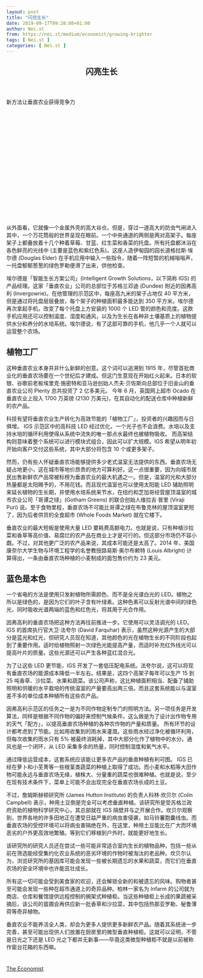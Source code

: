 ```yaml
---
layout: post
title: "闪亮生长"
date: 2019-09-17T09:28:08+01:00
author: Nei.st
from: https://nei.st/medium/economist/growing-brighter
tags: [ Nei.st ]
categories: [ Nei.st ]
---
```


<article class="post-5081 post type-post status-publish format-standard hentry category-economist" id="post-5081">
 <header class="page-header medium Archives">
  <div class="page-header__image">
  </div>
  <div class="page-header__content">
   <h1 class="page-title text-align-center">
    闪亮生长
   </h1>
  </div>
 </header>
 <div class="entry-content aesop-entry-content" id="post-5081-content">
  <link as="font" crossorigin="anonymous" href="//cdn.jsdelivr.net/gh/0nd1jyU39XQ/_/glyph/font-face/0uIzqoZjSuJfvSBnvgXTcApMtcVhMcpr.woff" rel="preload" type="font/woff"/>
  <link as="font" crossorigin="anonymous" href="//cdn.jsdelivr.net/gh/0nd1jyU39XQ/_/glyph/font-face/1sTnSLZWDKucPX6SAk.woff" rel="preload" type="font/woff"/>
  <p class="blog-post__description">
   新方法让垂直农业获得竞争力
  </p>
  <span id="more-5081">
  </span>
  <div class="navigation__primary-inner">
   <a class="economist__link-logo" href="//nei.st/medium/economist">
   </a>
  </div>
  <div class="container img component-image">
   <div class="aspectRatioPlaceholder" style="padding-bottom:56.25%;height: 0;">
    <div class="progressiveMedia" data-height="720" data-width="1280">
     <img alt="" class="progressiveMedia-image" data-src="https://cdn.jsdelivr.net/gh/0nd1jyU39XQ/_/img/1/e52bf525ly1g72lawjf5yj20zk0k0wm7.jpg" src="https://cdn.jsdelivr.net/gh/0nd1jyU39XQ/_/img/1/e52bf525ly1g72lawjf5yj20zk0k0wm7.jpg"/>
    </div>
   </div>
  </div>
  <p>
   从外面看，它就像一个金属外壳的高大谷仓。但是，穿过一道高大的防虫气闸进入其中，一个万花筒般的世界呈现在眼前。一个中央通道的两侧是两对高架子。每座架子上都叠放着十几个种着草莓、甘蓝、红生菜和香菜的托盘。所有托盘都沐浴在各色鲜亮的光线中 (主要是蓝色和紫红色系)。这座人造伊甸园的园长道格拉斯·埃尔德 (Douglas Elder) 在手机应用中输入一些指令，随着一阵短暂的机械嗡嗡声，一托盘郁郁葱葱的绿色罗勒便滑了出来，供他检查。
  </p>
  <p>
   埃尔德是「智能生长方案公司」(Intelligent Growth Solutions，以下简称 IGS) 的产品经理。这家「垂直农业」公司的总部位于苏格兰邓迪 (Dundee) 附近的因弗高利 (Invergowrie)。在他管理的示范区中，每座高九米的架子占地仅 40 平方米，但是通过将托盘层层叠放，每个架子的种植面积最多能达到 350 平方米。埃尔德再次拿起手机，改变了每个托盘上方安装的 1000 个 LED 管的颜色和亮度。这款手机应用还可以控制温度、湿度和通风，以及为生长在各种非土壤基质上的植物提供水分和养分的水培系统。埃尔德说，有了这部可靠的手机，他几乎一个人就可以运营整个农场。
  </p>
  <p>
   <h2>
    植物工厂
   </h2>
  </p>
  <p>
   <span class="markup--p">
    这种垂直农业本身并非什么新鲜的创意。这个词可以追溯到 1915 年，尽管首批商业化的垂直农场要在一个世纪后才建成。但这门生意现在开始红火起来。日本的软银、谷歌前老板埃里克·施密特和亚马逊创始人杰夫·贝佐斯向总部位于旧金山的垂直农业公司 Plenty 总共投资了 2 亿多美元。
   </span>
   今年 6 月，英国网上超市 Ocado 在垂直农业上投入 1700 万英镑 (2130 万美元)，在其自动化的配送仓库中种植新鲜的农产品。
  </p>
  <p>
   科技有望将垂直农业生产转化为高效节能的「植物工厂」，投资者的兴趣因而与日俱增。
   <span class="markup--p">
    IGS 示范区中的高科技 LED 经过优化，一个光子也不会浪费。水培以及支持水培的循环利用使得从系统中流失的唯一那点水最终也被植物吸收。
   </span>
   而高架结构则意味着整个系统可以进行模块式组合，因此可以扩大规模。IGS 希望从明年初开始向客户交付这些系统，其中大部分将包含 10 个或更多架子。
  </p>
  <div class="code-block code-block-1" style="margin: 8px 0; clear: both;">
   <div class="container ads_KbHEVhh8Rw">
    <div class="card card--blog post-sidebar">
     <div class="card-body">
      <div class="logo_ngcontent-kty-0">
      </div>
      <div class="iframe-blocker U6XAMK63Vh00WqvF2BacIQ">
       <div class="background-h60B">
       </div>
       <div class="WumZiPCS4MeMw4pxQ">
       </div>
      </div>
     </div>
     <div class="card-footer">
      <div class="card-footer-wrapper" layout="row bottom-left">
      </div>
     </div>
    </div>
   </div>
  </div>
  <p>
   然而，仍有些人怀疑垂直农场能够提供多少老式温室无法提供的东西。垂直农场无疑占地更小，这在城市等地价昂贵的地方可算利好。这一点很重要，因为向城市居民出售新鲜农产品常被标榜为垂直农业的最大机遇之一。但是，温室的光和大部分热量都是太阳赐予的，不用花钱。而且现代温室也可以使用太阳能 LED 辅助照明来延长植物的生长期，并使用水培系统来节水，在纽约和芝加哥经营屋顶温室的城市农业公司「哥谭之绿」(Gotham Greens) 的联合创始人维拉吉·普里 (Viraji Puri) 说。至于食物里程，垂直农场不可能比哥谭之绿在布鲁克林的屋顶温室更短了，因为后者供货的全食超市 (Whole Foods Market) 就在它楼下。
  </p>
  <p>
   <span class="markup--p">
    垂直农业的最大短板是使用大量 LED 要耗费高额电力。也就是说，只有种植沙拉菜和香草等高价值、易腐烂的农产品在商业上才是可行的。但这部分市场仍不容小觑。不过，对其他更广泛的农产品来说，其成本可能还是太高了。2014 年，美国康奈尔大学生物与环境工程学的名誉教授路易斯·奥尔布赖特 (Louis Albright) 计算得出，一条由垂直农场种植的小麦制成的面包售价约为 23 美元。
   </span>
  </p>
  <p>
   <h2>
    蓝色是本色
   </h2>
  </p>
  <p>
   <span class="markup--p">
    一个省电的方法是使用只发射植物所需颜色、而不是全光谱白光的 LED。植物之所以是绿色的，是因为它们的叶子含有叶绿素。这种色素可以反射光谱中间的绿色光，同时吸收光谱两端的蓝色和红色光，将其用于光合作用。
   </span>
  </p>
  <p>
   因弗高利的垂直农场把这种方法再往前推进一步。它使用可以灵活调光的 LED。IGS 的首席执行官大卫·法夸尔 (David Farquhar) 表示，虽然这种光源产生的大部分是蓝光和红光，但研究人员现在知道，其他颜色的光在植物生长的不同阶段也起到了重要作用。适时给植物照射一次绿色光能提高产量，而适时补充红外线光可以提高叶片的质量。这些光源还可以产生各种蓝红混合光。
  </p>
  <p>
   为了让这些 LED 更节能，IGS 开发了一套低压配电系统。法夸尔说，这可以将现有垂直农场的能源成本降低一半左右。结果是，这四个高架子每年可以生产 15 到 25 吨香草、沙拉菜、水果和蔬菜。该公司声称，这比种植面积相当、配备了辅助照明和供暖的水平栽培的传统温室的产量要高出两三倍。而且这套系统能以与温室差不多的单位成本种植所有这些农产品。
  </p>
  <div class="code-block code-block-1" style="margin: 8px 0; clear: both;">
   <div class="container ads_KbHEVhh8Rw">
    <div class="card card--blog post-sidebar">
     <div class="card-body">
      <div class="logo_ngcontent-kty-0">
      </div>
      <div class="iframe-blocker U6XAMK63Vh00WqvF2BacIQ">
       <div class="background-h60B">
       </div>
       <div class="WumZiPCS4MeMw4pxQ">
       </div>
      </div>
     </div>
     <div class="card-footer">
      <div class="card-footer-wrapper" layout="row bottom-left">
      </div>
     </div>
    </div>
   </div>
  </div>
  <p>
   <span class="markup--p">
    因弗高利示范区的任务之一是为不同作物定制专门的照明方法。另一项任务是开发算法，同样是根据不同作物的偏好来控制气候条件。这么做是为了设计出作物专用的天气「配方」，以提高垂直农场种植的各种农作物的产量和质量。
   </span>
   所有环节的设计都考虑到了节能。比如用收集到的雨水来灌溉。这些雨水经过净化被循环利用，但每次收集的雨水只有 5% 被最终消耗掉，其中大部分化作了植物中的水分。通风也是一个闭环，从 LED 采集多余的热量，同时控制湿度和氧气水平。
  </p>
  <p>
   通过降低运营成本，这套系统应该能让更多农产品的垂直种植有利可图。
   <span class="markup--p">
    IGS 已经在萝卜和小芜菁等一些根茎类蔬菜的种植上取得了成功。而小麦和水稻等大田作物可能永远与垂直农场无缘，植株大、分量重的蔬菜也很难种植。也就是说，至少在现有技术条件下，菜单上可能不会出现完全在垂直农场长成的土豆。
   </span>
  </p>
  <p>
   不过，詹姆斯赫顿研究所 (James Hutton Institute) 的负责人科林·坎贝尔 (Colin Campbell) 表示，种用土豆倒是完全可以考虑垂直种植。该研究所是受苏格兰政府资助的植物科学研究中心，其总部就在 IGS 隔壁并与之开展合作。坎贝尔观察到，世界各地的许多田地正在遭受日益严重的病虫害侵袭，如马铃薯胞囊线虫。而垂直农场的受控环境可以将病虫害隔绝在外，在这里，种用土豆能比在广大而环境恶劣的户外更高效地繁殖。等到它们移植到户外时，就能更好地生长。
  </p>
  <p>
   该研究所的研究人员还在尝试一些可能非常适合室内生长的植物品种，包括一些从前在筛选能经受集约化农业系统的恶劣环境的作物时被淘汰的老品种。坎贝尔认为，浏览研究所的基因库可能会发现一些被长期遗忘的水果和蔬菜，而它们在垂直农场的安全环境中也许能茁壮成长。
  </p>
  <p>
   所有这一切可能会受到美食家的欢迎，还会解锁全新的和被遗忘的风味。购物者甚至可能会发现一些种在超市通道上的奇异品种。柏林一家名为 Infarm 的公司就为商店、仓库和餐馆提供远程控制的搁架式种植柜。当这些种植柜上长成的果蔬被采摘后，该公司的苗圃会再供应新一批香草和沙拉菜，其中包括热那亚罗勒、秘鲁薄荷等奇异植物。
  </p>
  <p>
   垂直农业不能养活全人类，却会为更多人提供更多新鲜农产品。随着其系统进一步完善，甚至可能出现供人们放置在厨房里的微型垂直种植柜。这就可以证明，不管是日光之下还是 LED 光之下都并无新事——毕竟这类微型种植柜不就是以前被称作窗台花箱的东西嘛。
  </p>
  <div class="code-block code-block-1" style="margin: 8px 0; clear: both;">
   <div class="container ads_KbHEVhh8Rw">
    <div class="card card--blog post-sidebar">
     <div class="card-body">
      <div class="logo_ngcontent-kty-0">
      </div>
      <div class="iframe-blocker U6XAMK63Vh00WqvF2BacIQ">
       <div class="background-h60B">
       </div>
       <div class="WumZiPCS4MeMw4pxQ">
       </div>
      </div>
     </div>
     <div class="card-footer">
      <div class="card-footer-wrapper" layout="row bottom-left">
      </div>
     </div>
    </div>
   </div>
  </div>
  <div class="container ag ah">
   <div class="fe n el">
    <a class="dt du bn bo bp bq br bs bt bu dv dw bx by dx dy" href="https://nei.st/medium/economist?source=https://www.economist.com/science-and-technology/2019/08/31/new-ways-to-make-vertical-farming-stack-up">
     <div class="c ff fg ag ah fh el fi fj ce fk fl fm fn fo fp fq fr fs ft fu">
      <div class="bs em en eo ep eq fv ah fw fg ag bm eu fx q fy fz p ac">
      </div>
     </div>
    </a>
   </div>
  </div>
  <div class="code-block code-block-2" style="margin: 8px 0; clear: both;">
   <br/>
   <div class="container ads_KbHEVhh8Rw">
    <div class="card card--blog post-sidebar">
     <div class="card-body">
      <div class="logo_ngcontent-kty-0">
      </div>
      <div class="iframe-blocker U6XAMK63Vh00WqvF2BacIQ">
       <div class="background-h60B">
       </div>
       <div class="WumZiPCS4MeMw4pxQ">
       </div>
      </div>
     </div>
     <div class="card-footer">
      <div class="card-footer-wrapper" layout="row bottom-left">
      </div>
     </div>
    </div>
   </div>
  </div>
 </div>
 <footer class="entry-footer">
  <div class="categories icon-link">
   <a href="https://nei.st/category/medium/economist" rel="category tag">
    The Economist
   </a>
  </div>
 </footer>
</article>

